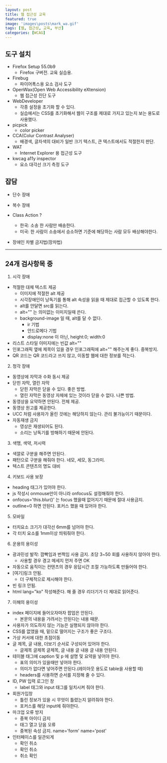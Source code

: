 ```yaml
---
layout: post
title: 웹 접근성 교육
featured: true
image: 'images\posts\mark_wa.gif'
tags: [웹, 접근성, 교육, 부산]
categories: [WCAG]
---
```


## 도구 설치
- Firefox Setup 55.0b9
    - Firefox 구버전. 교육 실습용.
- Firebug
    - 파이어폭스용 요소 검사 도구
- OpenWax(Open Web Accessibility eXtension)
    - 웹 접근성 진단 도구
- WebDeveloper
    - 각종 설정을 초기화 할 수 있다.
    - 실습에서는 CSS를 초기화해서 웹이 구조를 제대로 가지고 있는지 보는 용도로 사용했다.
- picpick
    - color picker
- CCA(Colur Contrast Analyser)
    - 배경색, 글자색의 대비가 일반 크기 텍스트, 큰 텍스트에서도 적절한지 판단.
- WAT
    - Internet Explorer 용 접근성 도구
- kwcag a11y inspector
    - 요소 대각선 크기 측정 도구

## 잡담
- 단수 장애
- 복수 장애
- Class Action ?
    - 한국: 소송 한 사람만 배송한다.
    - 미국: 한 사람이 소송에서 승소하면 기준에 해당하는 사람 모두 배상해야한다.

- 장애인 차별 금지법(장차법)

---
## 24개 검사항목 중
1. 시각 장애
- 적절한 대체 텍스트 제공
    - 이미지에 적절한 alt 제공
    - 시각장애인이 낭독기를 통해 alt 속성을 읽을 때 제대로 접근할 수 있도록 한다.
    - alt를 안달면 src를 읽는다.
    - alt="" 는 의미없는 이미지일때 쓴다.
    - background-image 일 때, alt를 달 수 없다.
        - ir 기법
        - 안드로메다 기법
        - display:none 이 아닌, height:0; width:0
- 리스트 스타일 이미지에는 빈값 alt=""
- 인포그래픽 옆에 제목이 있을 경우 인포그래픽에 alt="" 해주는게 좋다. 중복방지.
- QR 코드는 QR 코드라고 쓰지 않고, 이동할 웹에 대한 정보를 적는다.

2. 청각 장애
- 동영상에 자막과 수화 동시 제공
- 닫힌 자막, 열린 자막
    - 닫힌 자막은 닫을 수 있다. 좋은 방법.
    - 열린 자막은 동영상 자체에 있는 것이라 닫을 수 없다. 나쁜 방법.
- 동영상을 요약하면 안된다. 전체 제공.
- 동영상 원고를 제공한다.
- UCC 처럼 사용자가 올린 것에는 해당하지 않는다. 관리 불가능이기 때문이다.
- 자동재생 금지
    - 영상은 재생되어도 된다.
    - 소리는 낭독기를 방해하기 때문에 안된다.

3. 색맹, 색약, 저시력
- 색깔로 구분을 해주면 안된다.
- 패턴으로 구분을 해줘야 한다. 네모, 세모, 동그라미.
- 텍스트 콘텐츠의 명도 대비

4. 키보드 사용 보장
- heading 태그가 있어야 한다.
- js 작성시 onmouse만이 아니라 onfocus도 설정해줘야 한다.
- onfocus='this.blur()' 는 focus 했을때 없어지기 때문에 절대 사용금지.
- outline=0 하면 안된다. 포커스 했을 때 있어야 한다.

5. 모바일
- 터치요소 크기가 대각선 6mm를 넘어야 한다.
- 각 터치 요소를 1mm이상 띄워줘야 한다.

6. 운용의 용이성
- 광과민성 발작: 깜빡임과 번쩍임 사용 금지. 초당 3~50 회를 사용하지 않아야 한다.
    - 사용할 경우 경고 메세지 먼저 주면 OK
- 자동으로 움직이는 컨텐츠의 경우 응답시간 조절 가능하도록 만들어야 한다.
- [여기]링크 안됨.
    - 더 구체적으로 제시해야 한다.
- 빈 링크 안됨.
- html lang="ko" 작성해준다. 해 줄 경우 리더기가 더 제대로 읽어준다.

7. 이해의 용이성
- index 페이지에 들어오자마자 팝업은 안된다.
    - 본문의 내용을 가려서는 안된다는 내용 때문.
- 사용자가 의도하지 않는 기능은 실행되지 않아야 한다.
- CSS를 없앴을 때, 밑으로 떨어지는 구조가 좋은 구조다.
- 가상 커서에 대한 초점이동
- 글 제목, 글 내용, 더보기 순서로 구성되어 있어야 한다.
    - 글제목 글제목 글제목, 글 내용 글 내용 글 내용 안된다.
- 테이블 태그에 caption 및 p 에 설명 및 요약을 넣어야 한다.
    - 표의 의미가 있을때만 넣어야 한다.
    - 의미가 없다면 넣어주면 안된다.(레이아웃 용도로 table을 사용할 때)
    - headers를 사용하면 순서를 지정해 줄 수 있다.
- ID, PW 입력 로그인 창
    - label 태그와 input 태그를 일치시켜 줘야 한다.
- 회원가입창
    - 틀린 정보가 있을 시 무엇이 틀렸는지 알려줘야 한다.
    - 포커스를 해당 input에 줘야한다.
- 마크업 오류 방지
    - 중복 아이디 금지
    - 태그 열고 닫음 오류
    - 중복된 속성 금지. name='form' name='post'
- 인터페이스를 일관되게
    - 확인 취소
    - 확인 취소
    - 취소 확인
